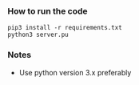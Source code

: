 ### How to run the code

```
pip3 install -r requirements.txt 
python3 server.pu
```

### Notes
- Use python version 3.x preferably 
